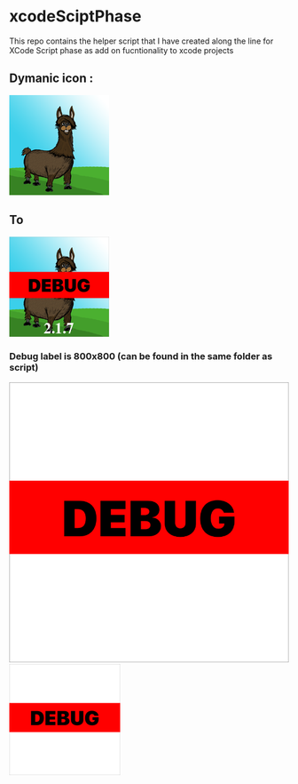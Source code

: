 # xcodeSciptPhase
This repo contains the helper script that I have created along the line for XCode Script phase as add on fucntionality to xcode projects



## Dymanic icon : 
![org icon](https://raw.githubusercontent.com/MtAden/xcodeSciptPhase/master/dynamicIcon/AI60x60%403x.png)

## To

![converted icon](https://raw.githubusercontent.com/MtAden/xcodeSciptPhase/master/dynamicIcon/Converted_AI60x60%403x.png)

### Debug label is 800x800 (can be found in the same folder as script)
![debugLabel](https://raw.githubusercontent.com/MtAden/xcodeSciptPhase/master/dynamicIcon/debugLabel.png)
<img src="https://raw.githubusercontent.com/MtAden/xcodeSciptPhase/master/dynamicIcon/debugLabel.png" alt="Debug" style="width: 200px;"/>
